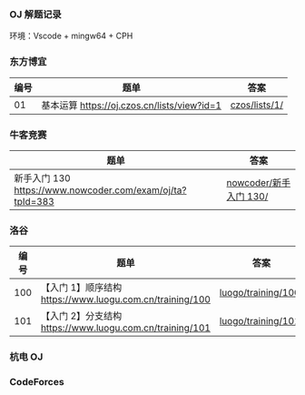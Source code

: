 ### OJ 解题记录

环境：Vscode + mingw64 + CPH

### 东方博宜

| 编号 | 题单                                        | 答案                           |
| ---- | ------------------------------------------- | ------------------------------ |
| 01   | 基本运算 https://oj.czos.cn/lists/view?id=1 | [czos/lists/1/](czos/lists/1/) |

### 牛客竞赛

| 题单                                                      | 答案                                            |
| --------------------------------------------------------- | ----------------------------------------------- |
| 新手入门 130 https://www.nowcoder.com/exam/oj/ta?tpId=383 | [nowcoder/新手入门 130/](nowcoder/新手入门130/) |

### 洛谷

| 编号 | 题单                                                     | 答案                                       |
| ---- | -------------------------------------------------------- | ------------------------------------------ |
| 100  | 【入门 1】顺序结构 https://www.luogu.com.cn/training/100 | [luogo/training/100/](luogo/training/100/) |
| 101  | 【入门 2】分支结构 https://www.luogu.com.cn/training/101 | [luogo/training/101/](luogo/training/101/) |

### 杭电 OJ

### CodeForces

